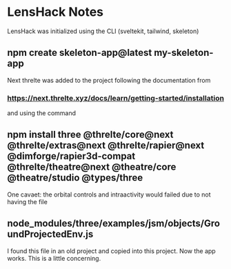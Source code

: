 # LensHack Notes

LensHack was initialized using the CLI (sveltekit, tailwind, skeleton)

## npm create skeleton-app@latest my-skeleton-app

Next threlte was added to the project following the documentation from

### https://next.threlte.xyz/docs/learn/getting-started/installation

and using the command

## npm install three @threlte/core@next @threlte/extras@next @threlte/rapier@next @dimforge/rapier3d-compat @threlte/theatre@next @theatre/core @theatre/studio @types/three

One cavaet: the orbital controls and intraactivity would failed due to not having the file

## node_modules/three/examples/jsm/objects/GroundProjectedEnv.js

I found this file in an old project and copied into this project. Now the app works. This is a little concerning.
